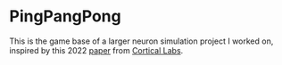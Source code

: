 # PingPangPong <sup></sup>
This is the game base of a larger neuron simulation project I worked on, inspired by this 2022 [paper](https://www.cell.com/neuron/fulltext/S0896-6273(22)00806-6?_returnURL=https%3A%2F%2Flinkinghub.elsevier.com%2Fretrieve%2Fpii%2FS0896627322008066%3Fshowall%3Dtrue) from [Cortical Labs](https://corticallabs.com/).


